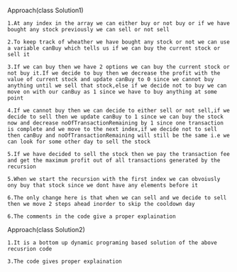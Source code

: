 Approach(class Solution1)

    1.At any index in the array we can either buy or not buy or if we have bought any stock previously we can sell or not sell

    2.To keep track of wheather we have bought any stock or not we can use a variable canBuy which tells us if we can buy the current stock or sell it

    3.If we can buy then we have 2 options we can buy the current stock or not buy it.If we decide to buy then we decrease the profit with the value of current stock and update canBuy to 0 since we cannot buy anything until we sell that stock,else if we decide not to buy we can move on with our canBuy as 1 since we have to buy anything at some point

    4.If we cannot buy then we can decide to either sell or not sell,if we decide to sell then we update canBuy to 1 since we can buy the stock now and decrease noOfTransactionRemaining by 1 since one transaction is complete and we move to the next index,if we decide not to sell then canBuy and noOfTransactionRemaining will still be the same i.e we can look for some other day to sell the stock

    5.If we have decided to sell the stock then we pay the transaction fee and get the maximum profit out of all transactions generated by the recursion

    5.When we start the recursion with the first index we can obvoiusly ony buy that stock since we dont have any elements before it

    6.The only change here is that when we can sell and we decide to sell then we move 2 steps ahead inorder to skip the cooldown day 

    6.The comments in the code give a proper explaination

Approach(class Solution2)

    1.It is a bottom up dynamic programing based solution of the above recusrion code

    3.The code gives proper explaination